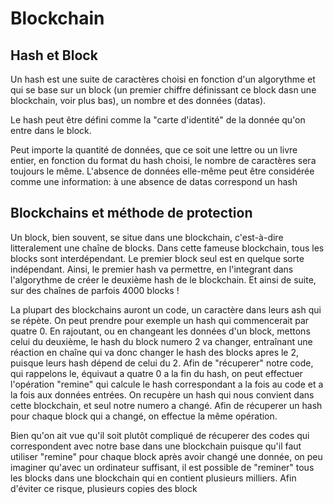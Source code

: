 # Blockchain

## Hash et Block
  
Un hash est une suite de caractères choisi en fonction d'un algorythme
et qui se base sur un block (un premier chiffre définissant ce block dasn une blockchain, voir plus bas), un nombre et des
données (datas). 

Le hash peut être défini comme la "carte d'identité" de la donnée
qu'on entre dans le block.

Peut importe la quantité de données, que ce soit une
lettre ou un livre entier, en fonction du format du hash choisi, 
le nombre de caractères sera toujours le même. L'absence de données 
elle-même peut être considérée comme une information: à une absence de datas
correspond un hash
  
## Blockchains et méthode de protection
 
Un block, bien souvent, se situe dans une blockchain, c'est-à-dire
litteralement une chaîne de blocks. Dans cette fameuse blockchain, tous
les blocks sont interdépendant. Le premier block seul est en quelque sorte
indépendant. Ainsi, le premier hash va permettre, en l'integrant dans l'algorythme
de créer le deuxième hash de le blockchain. Et ainsi de suite, sur des chaînes de parfois
4000 blocks !

La plupart des blockchains auront un code, un caractère dans leurs ash qui se répète.
On peut prendre pour exemple un hash qui commencerait par quatre 0.
 En rajoutant, ou en changeant les données d'un block, mettons celui du deuxième,
 le hash du block numero 2 va changer, entraînant une réaction en chaîne
 qui va donc changer le hash des blocks apres le 2, puisque leurs hash dépend de celui du 2.
 Afin de "récuperer" notre code, qui rappelons le, équivaut a quatre 0 a la fin du hash,
 on peut effectuer l'opération "remine" qui calcule le hash correspondant a la fois
 au code et a la fois aux données entrées. On recupère un hash qui nous convient dans cette blockchain, et seul
 notre numero a changé. Afin de récuperer un hash pour chaque block qui a changé, on effectue la même opération.
 
Bien qu'on ait vue qu'il soit plutôt compliqué de récuperer des codes qui correspondent avec 
notre base dans une blockchain puisque qu'il faut utiliser "remine" pour chaque block après avoir changé une donnée,
on peu imaginer qu'avec un ordinateur suffisant, il est possible de "reminer" tous les blocks dans une blockchain qui en contient
plusieurs milliers. Afin d'éviter ce risque, plusieurs copies des block
